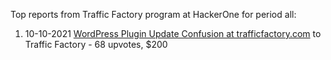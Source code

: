 Top reports from Traffic Factory program at HackerOne for period all:

1. 10-10-2021 [WordPress Plugin Update Confusion at trafficfactory.com](https://hackerone.com/reports/1364851) to Traffic Factory - 68 upvotes, $200
